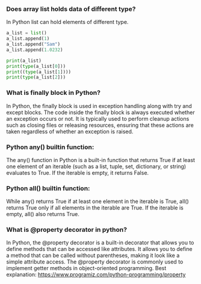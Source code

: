 ### Does array list holds data of different type?  
In Python list can hold elements of different type. 

```python
a_list = list()
a_list.append(1)
a_list.append("Sam")
a_list.append(1.0232)

print(a_list)
print(type(a_list[0]))
print((type(a_list[1])))
print(type(a_list[2]))
```

### What is finally block in Python?


In Python, the finally block is used in exception handling along with try and except blocks. The code inside the finally block is always executed whether an exception occurs or not. It is typically used to perform cleanup actions such as closing files or releasing resources, ensuring that these actions are taken regardless of whether an exception is raised.


### Python any() builtin function:

The any() function in Python is a built-in function that returns True if at least one element of an iterable (such as a list, tuple, set, dictionary, or string) evaluates to True. If the iterable is empty, it returns False.

### Python all() builtin function:
While any() returns True if at least one element in the iterable is True, all() returns True only if all elements in the iterable are True. If the iterable is empty, all() also returns True.

### What is @property decorator in python?

In Python, the @property decorator is a built-in decorator that allows you to define methods that can be accessed like attributes. It allows you to define a method that can be called without parentheses, making it look like a simple attribute access. The @property decorator is commonly used to implement getter methods in object-oriented programming.
Best explanation: https://www.programiz.com/python-programming/property

### 